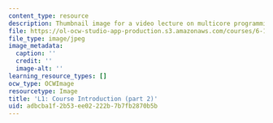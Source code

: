 ```yaml
---
content_type: resource
description: Thumbnail image for a video lecture on multicore programming.
file: https://ol-ocw-studio-app-production.s3.amazonaws.com/courses/6-189-multicore-programming-primer-january-iap-2007/adbcba1f2b53ee02222b7b7fb2870b5b_l1_2.jpg
file_type: image/jpeg
image_metadata:
  caption: ''
  credit: ''
  image-alt: ''
learning_resource_types: []
ocw_type: OCWImage
resourcetype: Image
title: 'L1: Course Introduction (part 2)'
uid: adbcba1f-2b53-ee02-222b-7b7fb2870b5b
---
```

